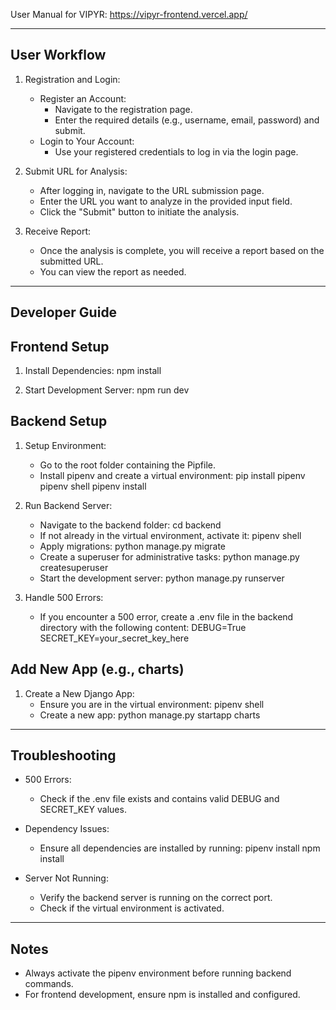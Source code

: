 User Manual for VIPYR: https://vipyr-frontend.vercel.app/ 

------------------------------------------------------
User Workflow
------------------------------------------------------
1. Registration and Login:
   - Register an Account:
     - Navigate to the registration page.
     - Enter the required details (e.g., username, email, password) and submit.
   - Login to Your Account:
     - Use your registered credentials to log in via the login page.

2. Submit URL for Analysis:
   - After logging in, navigate to the URL submission page.
   - Enter the URL you want to analyze in the provided input field.
   - Click the "Submit" button to initiate the analysis.

3. Receive Report:
   - Once the analysis is complete, you will receive a report based on the submitted URL.
   - You can view the report as needed.

------------------------------------------------------
Developer Guide
------------------------------------------------------

Frontend Setup
--------------
1. Install Dependencies:
   npm install

2. Start Development Server:
   npm run dev

Backend Setup
-------------
1. Setup Environment:
   - Go to the root folder containing the Pipfile.
   - Install pipenv and create a virtual environment:
     pip install pipenv
     pipenv shell
     pipenv install

2. Run Backend Server:
   - Navigate to the backend folder:
     cd backend
   - If not already in the virtual environment, activate it:
     pipenv shell
   - Apply migrations:
     python manage.py migrate
   - Create a superuser for administrative tasks:
     python manage.py createsuperuser
   - Start the development server:
     python manage.py runserver

3. Handle 500 Errors:
   - If you encounter a 500 error, create a .env file in the backend directory with the following content:
     DEBUG=True
     SECRET_KEY=your_secret_key_here

Add New App (e.g., charts)
--------------------------
1. Create a New Django App:
   - Ensure you are in the virtual environment:
     pipenv shell
   - Create a new app:
     python manage.py startapp charts

------------------------------------------------------
Troubleshooting
------------------------------------------------------
- 500 Errors:
  - Check if the .env file exists and contains valid DEBUG and SECRET_KEY values.

- Dependency Issues:
  - Ensure all dependencies are installed by running:
    pipenv install
    npm install

- Server Not Running:
  - Verify the backend server is running on the correct port.
  - Check if the virtual environment is activated.

------------------------------------------------------
Notes
------------------------------------------------------
- Always activate the pipenv environment before running backend commands.
- For frontend development, ensure npm is installed and configured.
